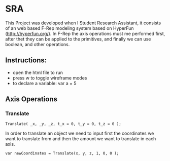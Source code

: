 # SRA

This Project was developed when I Student Research Assistant, it consists of an web based F-Rep modeling system based on HyperFun (http://hyperfun.org/).
In F-Rep the axis operations must me performed first, after thet they can be applied to the primitives, and finally we can use boolean, and other operations.

## Instructions:

- open the html file to run
- press w to toggle wireframe modes
- to declare a variable: var a = 5


## Axis Operations

### Translate
```
Translate( _x, _y, _z, t_x = 0, t_y = 0, t_z = 0 );
```
In order to translate an object we need to input first the coordinates we want to translate from and then the amount we want to translate in each axis.

```
var newCoordinates = Translate(x, y, z, 1, 0, 0 );
```
